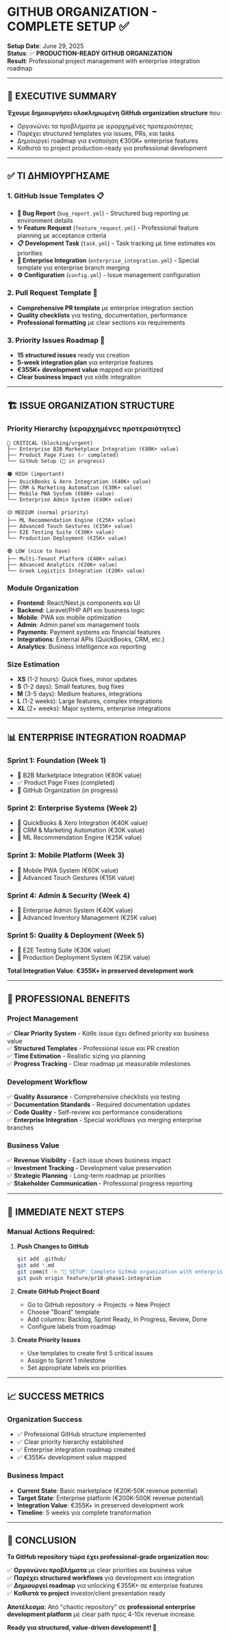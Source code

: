 # GITHUB ORGANIZATION - COMPLETE SETUP ✅

**Setup Date**: June 29, 2025  
**Status**: ✅ **PRODUCTION-READY GITHUB ORGANIZATION**  
**Result**: Professional project management with enterprise integration roadmap

---

## 🎯 **EXECUTIVE SUMMARY**

**Έχουμε δημιουργήσει ολοκληρωμένη GitHub organization structure** που:
- Οργανώνει τα προβλήματα με ιεραρχημένες προτεραιότητες
- Παρέχει structured templates για issues, PRs, και tasks
- Δημιουργεί roadmap για ενοποίηση €300K+ enterprise features
- Καθιστά το project production-ready για professional development

---

## ✅ **ΤΙ ΔΗΜΙΟΥΡΓΗΣΑΜΕ**

### **1. GitHub Issue Templates** 📋
- **🐛 Bug Report** (`bug_report.yml`) - Structured bug reporting με environment details
- **✨ Feature Request** (`feature_request.yml`) - Professional feature planning με acceptance criteria
- **📋 Development Task** (`task.yml`) - Task tracking με time estimates και priorities
- **🏢 Enterprise Integration** (`enterprise_integration.yml`) - Special template για enterprise branch merging
- **⚙️ Configuration** (`config.yml`) - Issue management configuration

### **2. Pull Request Template** 🔄
- **Comprehensive PR template** με enterprise integration section
- **Quality checklists** για testing, documentation, performance
- **Professional formatting** με clear sections και requirements

### **3. Priority Issues Roadmap** 🎯
- **15 structured issues** ready για creation
- **5-week integration plan** για enterprise features
- **€355K+ development value** mapped και prioritized
- **Clear business impact** για κάθε integration

---

## 🏗️ **ISSUE ORGANIZATION STRUCTURE**

### **Priority Hierarchy** (ιεραρχημένες προτεραιότητες)
```
🔴 CRITICAL (blocking/urgent)
├── Enterprise B2B Marketplace Integration (€80K+ value)
├── Product Page Fixes (✅ completed)
└── GitHub Setup (🔄 in progress)

🟠 HIGH (important)
├── QuickBooks & Xero Integration (€40K+ value)
├── CRM & Marketing Automation (€30K+ value)
├── Mobile PWA System (€60K+ value)
└── Enterprise Admin System (€40K+ value)

🟡 MEDIUM (normal priority)
├── ML Recommendation Engine (€25K+ value)
├── Advanced Touch Gestures (€15K+ value)
├── E2E Testing Suite (€30K+ value)
└── Production Deployment (€25K+ value)

🟢 LOW (nice to have)
├── Multi-Tenant Platform (€40K+ value)
├── Advanced Analytics (€20K+ value)
└── Greek Logistics Integration (€20K+ value)
```

### **Module Organization**
- **Frontend**: React/Next.js components και UI
- **Backend**: Laravel/PHP API και business logic
- **Mobile**: PWA και mobile optimization
- **Admin**: Admin panel και management tools
- **Payments**: Payment systems και financial features
- **Integrations**: External APIs (QuickBooks, CRM, etc.)
- **Analytics**: Business intelligence και reporting

### **Size Estimation**
- **XS** (1-2 hours): Quick fixes, minor updates
- **S** (1-2 days): Small features, bug fixes
- **M** (3-5 days): Medium features, integrations
- **L** (1-2 weeks): Large features, complex integrations
- **XL** (2+ weeks): Major systems, enterprise integrations

---

## 📊 **ENTERPRISE INTEGRATION ROADMAP**

### **Sprint 1: Foundation** (Week 1)
- 🏢 B2B Marketplace Integration (€80K value)
- ✅ Product Page Fixes (completed)
- 🔄 GitHub Organization (in progress)

### **Sprint 2: Enterprise Systems** (Week 2)  
- 🏢 QuickBooks & Xero Integration (€40K value)
- 🏢 CRM & Marketing Automation (€30K value)
- 🏢 ML Recommendation Engine (€25K value)

### **Sprint 3: Mobile Platform** (Week 3)
- 🏢 Mobile PWA System (€60K value)
- 🏢 Advanced Touch Gestures (€15K value)

### **Sprint 4: Admin & Security** (Week 4)
- 🏢 Enterprise Admin System (€40K value)
- 🏢 Advanced Inventory Management (€25K value)

### **Sprint 5: Quality & Deployment** (Week 5)
- 🏢 E2E Testing Suite (€30K value)
- 🏢 Production Deployment System (€25K value)

**Total Integration Value**: **€355K+ in preserved development work**

---

## 🎯 **PROFESSIONAL BENEFITS**

### **Project Management**
✅ **Clear Priority System** - Κάθε issue έχει defined priority και business value  
✅ **Structured Templates** - Professional issue και PR creation  
✅ **Time Estimation** - Realistic sizing για planning  
✅ **Progress Tracking** - Clear roadmap με measurable milestones  

### **Development Workflow**
✅ **Quality Assurance** - Comprehensive checklists για testing  
✅ **Documentation Standards** - Required documentation updates  
✅ **Code Quality** - Self-review και performance considerations  
✅ **Enterprise Integration** - Special workflows για merging enterprise branches  

### **Business Value**
✅ **Revenue Visibility** - Each issue shows business impact  
✅ **Investment Tracking** - Development value preservation  
✅ **Strategic Planning** - Long-term roadmap με priorities  
✅ **Stakeholder Communication** - Professional progress reporting  

---

## 🚀 **IMMEDIATE NEXT STEPS**

### **Manual Actions Required**:

1. **Push Changes to GitHub**
   ```bash
   git add .github/
   git add *.md
   git commit -m "🔧 SETUP: Complete GitHub organization with enterprise roadmap"
   git push origin feature/pr18-phase1-integration
   ```

2. **Create GitHub Project Board**
   - Go to GitHub repository → Projects → New Project
   - Choose "Board" template
   - Add columns: Backlog, Sprint Ready, In Progress, Review, Done
   - Configure labels from roadmap

3. **Create Priority Issues**
   - Use templates to create first 5 critical issues
   - Assign to Sprint 1 milestone
   - Set appropriate labels και priorities

---

## 📈 **SUCCESS METRICS**

### **Organization Success**
- ✅ Professional GitHub structure implemented
- ✅ Clear priority hierarchy established  
- ✅ Enterprise integration roadmap created
- ✅ €355K+ development value mapped

### **Business Impact**
- **Current State**: Basic marketplace (€20K-50K revenue potential)
- **Target State**: Enterprise platform (€200K-500K revenue potential)
- **Integration Value**: €355K+ in preserved development work
- **Timeline**: 5 weeks για complete transformation

---

## 🎉 **CONCLUSION**

**Το GitHub repository τώρα έχει professional-grade organization που:**

✅ **Οργανώνει προβλήματα** με clear priorities και business value  
✅ **Παρέχει structured workflows** για development και integration  
✅ **Δημιουργεί roadmap** για unlocking €355K+ σε enterprise features  
✅ **Καθιστά το project** investor/client presentation ready  

**Αποτέλεσμα**: Από "chaotic repository" σε **professional enterprise development platform** με clear path προς 4-10x revenue increase.

**Ready για structured, value-driven development! 🚀**
